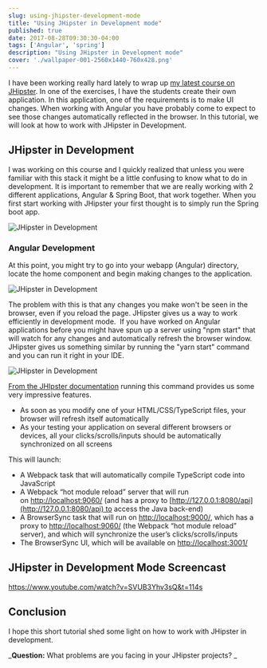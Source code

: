 ```yaml
---
slug: using-jhipster-development-mode
title: "Using JHipster in Development mode"
published: true
date: 2017-08-28T09:30:30-04:00
tags: ['Angular', 'spring']
description: "Using JHipster in Development mode"
cover: './wallpaper-001-2560x1440-760x428.png'
---
```


I have been working really hard lately to wrap up [my latest course on JHipster](https://www.danvega.dev/jhipster). In one of the exercises, I have the students create their own application. In this application, one of the requirements is to make UI changes. When working with Angular you have probably come to expect to see those changes automatically reflected in the browser. In this tutorial, we will look at how to work with JHipster in Development. 

## JHipster in Development

I was working on this course and I quickly realized that unless you were familiar with this stack it might be a little confusing to know what to do in development. It is important to remember that we are really working with 2 different applications, Angular & Spring Boot, that work together. When you first start working with JHipster your first thought is to simply run the Spring boot app.

![JHipster in Development](./2017-08-28_08-49-35-1024x776.png)

### Angular Development

At this point, you might try to go into your webapp (Angular) directory, locate the home component and begin making changes to the application. 

![JHipster in Development](./2017-08-28_08-53-38.png)

The problem with this is that any changes you make won't be seen in the browser, even if you reload the page. JHipster gives us a way to work efficiently in development mode.  If you have worked on Angular applications before you might have spun up a server using "npm start" that will watch for any changes and automatically refresh the browser window. JHipster gives us something similar by running the "yarn start" command and you can run it right in your IDE. 

![JHipster in Development](./2017-08-28_08-57-46-1024x280.png)

[From the JHIpster documentation](http://www.jhipster.tech/development/#working-with-angular) running this command provides us some very impressive features. 

*   As soon as you modify one of your HTML/CSS/TypeScript files, your browser will refresh itself automatically
*   As your testing your application on several different browsers or devices, all your clicks/scrolls/inputs should be automatically synchronized on all screens

This will launch:

*   A Webpack task that will automatically compile TypeScript code into JavaScript
*   A Webpack “hot module reload” server that will run on [http://localhost:9060/](http://localhost:9060/) (and has a proxy to [http://127.0.0.1:8080/api](http://127.0.0.1:8080/api) to access the Java back-end)
*   A BrowserSync task that will run on [http://localhost:9000/](http://localhost:9000/), which has a proxy to [http://localhost:9060/](http://localhost:9060/) (the Webpack “hot module reload” server), and which will synchronize the user’s clicks/scrolls/inputs
*   The BrowserSync UI, which will be available on [http://localhost:3001/](http://localhost:3001/)

## JHipster in Development Mode Screencast 

https://www.youtube.com/watch?v=SVUB3Yhv3sQ&t=114s  

## Conclusion

I hope this short tutorial shed some light on how to work with JHipster in development. 

_**Question:** What problems are you facing in your JHipster projects? _
